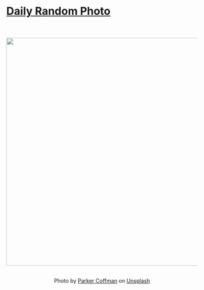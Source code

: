# [Daily Random Photo](https://www.dailyrandomphoto.com/)

<div align="center">
  <br>
  <br>
  <a href="https://www.dailyrandomphoto.com/p/2021/2021-04-07/"><img src="https://images.unsplash.com/photo-1615048735738-fc51e7422ef5?crop=entropy&cs=tinysrgb&fit=max&fm=jpg&ixid=Mnw3NzUwOHwwfDF8cmFuZG9tfHx8fHx8fHx8MTYxNzc1Mzc5NA&ixlib=rb-1.2.1&q=80&w=1080" width="600px"></a>
  <br>
  <br>
  <p class="has-text-grey">Photo by <a href="https://unsplash.com/@lackingnothing?utm_source=Daily%20Random%20Photo&amp;utm_medium=referral" target="_blank" rel="noopener noreferrer">Parker Coffman</a> on <a href="https://unsplash.com/photos/QBfO2AaQvKE?utm_source=Daily%20Random%20Photo&amp;utm_medium=referral" target="_blank" rel="noopener noreferrer">Unsplash</a></p>
</div>

